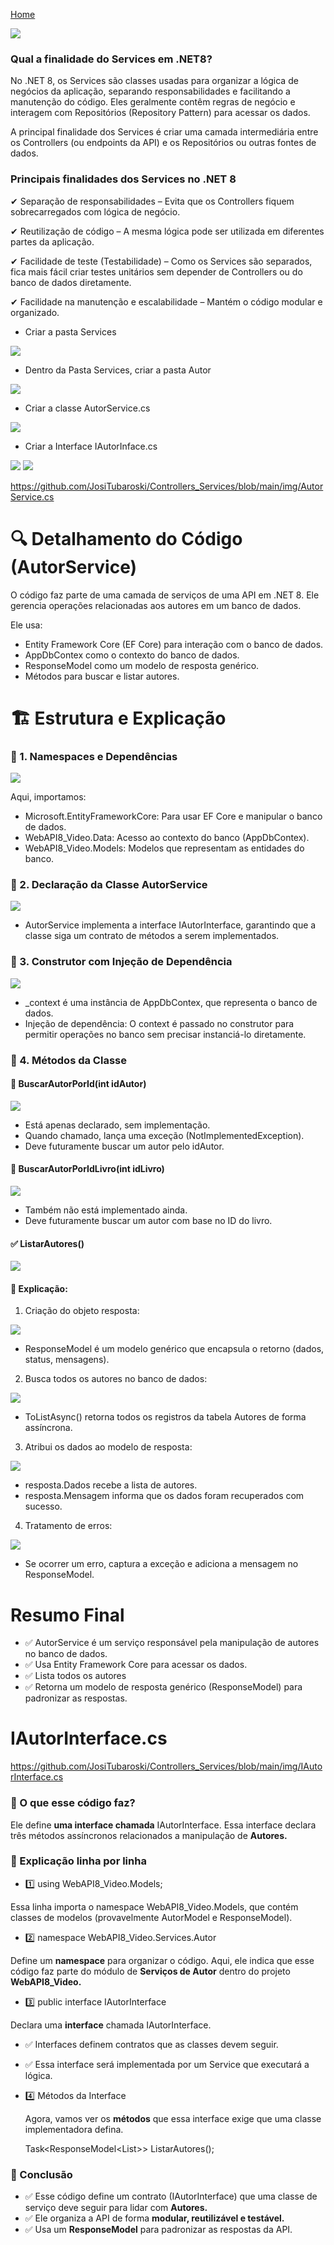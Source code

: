 <div> 
<p><a href="https://github.com/JosiTubaroski/WEB-API-com-.NET-8-e-SQL-Server">Home</a></p>
</div> 

<img src="https://github.com/JosiTubaroski/Controllers_Services/blob/main/img/01_Fx_Controller_Interface_Service_2.jpg"/>

### Qual a finalidade do Services em .NET8?

No .NET 8, os Services são classes usadas para organizar a lógica de negócios da aplicação, separando responsabilidades e facilitando a manutenção do código. Eles geralmente contêm regras de negócio e interagem com Repositórios (Repository Pattern) para acessar os dados.

A principal finalidade dos Services é criar uma camada intermediária entre os Controllers (ou endpoints da API) e os Repositórios ou outras fontes de dados.

### Principais finalidades dos Services no .NET 8

<p>✔ Separação de responsabilidades – Evita que os Controllers fiquem sobrecarregados com lógica de negócio.</p>
<p>✔ Reutilização de código – A mesma lógica pode ser utilizada em diferentes partes da aplicação.</p>
<p>✔ Facilidade de teste (Testabilidade) – Como os Services são separados, fica mais fácil criar testes unitários sem depender de Controllers ou do banco de dados diretamente.</p>
<p>✔ Facilidade na manutenção e escalabilidade – Mantém o código modular e organizado.</p>


- Criar a pasta Services

<img src="https://github.com/JosiTubaroski/Controllers_Services/blob/main/img/01_Pasta_Services.png"/>

- Dentro da Pasta Services, criar a pasta Autor

<img src="https://github.com/JosiTubaroski/Controllers_Services/blob/main/img/02_Pasta_Autor.png"/>

- Criar a classe AutorService.cs

 <img src="https://github.com/JosiTubaroski/Controllers_Services/blob/main/img/03_AutorService.png"/> 

- Criar a Interface IAutorInface.cs

<img src="https://github.com/JosiTubaroski/Controllers_Services/blob/main/img/04_InterfaceAutor.png"/>

<img src="https://github.com/JosiTubaroski/Controllers_Services/blob/main/img/05_Menu_Interface.png"/>

https://github.com/JosiTubaroski/Controllers_Services/blob/main/img/AutorService.cs

# 🔍 Detalhamento do Código (AutorService)

O código faz parte de uma camada de serviços de uma API em .NET 8. Ele gerencia operações relacionadas aos autores em um banco de dados.

Ele usa:

- Entity Framework Core (EF Core) para interação com o banco de dados.
- AppDbContex como o contexto do banco de dados.
- ResponseModel<T> como um modelo de resposta genérico.
- Métodos para buscar e listar autores.

# 🏗 Estrutura e Explicação

### 🔹 1. Namespaces e Dependências

<img src="https://github.com/JosiTubaroski/Controllers_Services/blob/main/img/06_Importacao_Bibliotecas.png"/>

Aqui, importamos:

- Microsoft.EntityFrameworkCore: Para usar EF Core e manipular o banco de dados.
- WebAPI8_Video.Data: Acesso ao contexto do banco (AppDbContex).
- WebAPI8_Video.Models: Modelos que representam as entidades do banco.

### 🔹 2. Declaração da Classe AutorService

<img src="https://github.com/JosiTubaroski/Controllers_Services/blob/main/img/07_Public_AutorService.png"/>

- AutorService implementa a interface IAutorInterface, garantindo que a classe siga um contrato de métodos a serem implementados.

### 🔹 3. Construtor com Injeção de Dependência

<img src="https://github.com/JosiTubaroski/Controllers_Services/blob/main/img/08_Construtor_Dependencia.png"/>

- _context é uma instância de AppDbContex, que representa o banco de dados.
- Injeção de dependência: O context é passado no construtor para permitir operações no banco sem precisar instanciá-lo diretamente.

### 🔹 4. Métodos da Classe

#### 🛑 BuscarAutorPorId(int idAutor)

<img src="https://github.com/JosiTubaroski/Controllers_Services/blob/main/img/09_P_Metodo.png"/>

- Está apenas declarado, sem implementação.
- Quando chamado, lança uma exceção (NotImplementedException).
- Deve futuramente buscar um autor pelo idAutor.

#### 🛑 BuscarAutorPorIdLivro(int idLivro)

<img src="https://github.com/JosiTubaroski/Controllers_Services/blob/main/img/10_S_Metodo.png"/>

- Também não está implementado ainda.
- Deve futuramente buscar um autor com base no ID do livro.

#### ✅ ListarAutores()

<img src="https://github.com/JosiTubaroski/Controllers_Services/blob/main/img/11_Lista_Autores.png"/>

#### 🔹 Explicação:

1. Criação do objeto resposta:

<img src="https://github.com/JosiTubaroski/Controllers_Services/blob/main/img/12_Criar_Objeto_Resposta.png"/>

- ResponseModel<T> é um modelo genérico que encapsula o retorno (dados, status, mensagens).

2. Busca todos os autores no banco de dados:

<img src="https://github.com/JosiTubaroski/Controllers_Services/blob/main/img/13_BuscaAutores.png"/>

- ToListAsync() retorna todos os registros da tabela Autores de forma assíncrona.

3. Atribui os dados ao modelo de resposta:

<img src="https://github.com/JosiTubaroski/Controllers_Services/blob/main/img/14_RespostaAutores.png"/>

- resposta.Dados recebe a lista de autores.
- resposta.Mensagem informa que os dados foram recuperados com sucesso.

4. Tratamento de erros:

<img src="https://github.com/JosiTubaroski/Controllers_Services/blob/main/img/15_Tratamento_Erro.png"/>
   
- Se ocorrer um erro, captura a exceção e adiciona a mensagem no ResponseModel.

# Resumo Final

- ✅ AutorService é um serviço responsável pela manipulação de autores no banco de dados.
- ✅ Usa Entity Framework Core para acessar os dados.
- ✅ Lista todos os autores
- ✅ Retorna um modelo de resposta genérico (ResponseModel<T>) para padronizar as respostas.

# IAutorInterface.cs

https://github.com/JosiTubaroski/Controllers_Services/blob/main/img/IAutorInterface.cs

### 🔹 O que esse código faz?

Ele define <b>uma interface chamada</b> IAutorInterface. Essa interface declara três métodos assíncronos relacionados a manipulação de <b>Autores.</b>

### 🔹 Explicação linha por linha

- 1️⃣ using WebAPI8_Video.Models;

Essa linha importa o namespace WebAPI8_Video.Models, que contém classes de modelos (provavelmente AutorModel e ResponseModel).

- 2️⃣ namespace WebAPI8_Video.Services.Autor

Define um <b>namespace</b> para organizar o código. Aqui, ele indica que esse código faz parte do módulo de <b>Serviços de Autor</b> dentro do projeto <b>WebAPI8_Video.</b>

- 3️⃣ public interface IAutorInterface

Declara uma <b>interface</b> chamada IAutorInterface.

- ✅ Interfaces definem contratos que as classes devem seguir.
- ✅ Essa interface será implementada por um Service que executará a lógica.

- 4️⃣ Métodos da Interface

  Agora, vamos ver os <b>métodos</b> que essa interface exige que uma classe implementadora defina.

   Task<ResponseModel<List<AutorModel>>> ListarAutores();

### 🔹 Conclusão

- ✅ Esse código define um contrato (IAutorInterface) que uma classe de serviço deve seguir para lidar com <b>Autores.</b>
- ✅ Ele organiza a API de forma <b>modular, reutilizável e testável.</b>
- ✅ Usa um <b>ResponseModel</b> para padronizar as respostas da API.


